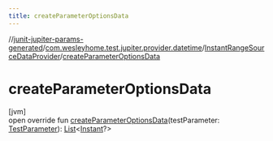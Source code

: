 ```yaml
---
title: createParameterOptionsData
---
```

//[junit-jupiter-params-generated](../../../index.html)/[com.wesleyhome.test.jupiter.provider.datetime](../index.html)/[InstantRangeSourceDataProvider](index.html)/[createParameterOptionsData](create-parameter-options-data.html)



# createParameterOptionsData



[jvm]\
open override fun [createParameterOptionsData](create-parameter-options-data.html)(testParameter: [TestParameter](../../com.wesleyhome.test.jupiter.provider/-test-parameter/index.html)): [List](https://kotlinlang.org/api/latest/jvm/stdlib/kotlin.collections/-list/index.html)&lt;[Instant](https://docs.oracle.com/javase/8/docs/api/java/time/Instant.html)?&gt;




